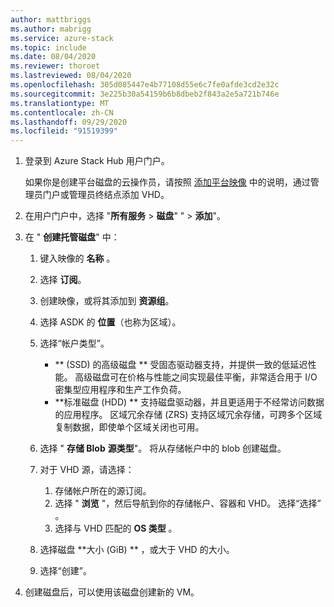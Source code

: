 ```yaml
---
author: mattbriggs
ms.author: mabrigg
ms.service: azure-stack
ms.topic: include
ms.date: 08/04/2020
ms.reviewer: thoroet
ms.lastreviewed: 08/04/2020
ms.openlocfilehash: 305d085447e4b77108d55e6c7fe0afde3cd2e32c
ms.sourcegitcommit: 3e225b30a54159b6b8dbeb2f843a2e5a721b746e
ms.translationtype: MT
ms.contentlocale: zh-CN
ms.lasthandoff: 09/29/2020
ms.locfileid: "91519399"
---
```

1. 登录到 Azure Stack Hub 用户门户。

    如果你是创建平台磁盘的云操作员，请按照 [添加平台映像](/azure-stack/operator/azure-stack-add-vm-image#add-a-platform-image) 中的说明，通过管理员门户或管理员终结点添加 VHD。

2. 在用户门户中，选择 "**所有服务**  >  **磁盘**" "  >  **添加**"。

3. 在 " **创建托管磁盘**" 中：

    1. 键入映像的 **名称** 。
    2. 选择 **订阅**。
    3. 创建映像，或将其添加到 **资源组**。
    4. 选择 ASDK 的 **位置**（也称为区域）。
    5. 选择“帐户类型”。
        - ** (SSD) 的高级磁盘 ** 受固态驱动器支持，并提供一致的低延迟性能。 高级磁盘可在价格与性能之间实现最佳平衡，非常适合用于 I/O 密集型应用程序和生产工作负荷。  
        - **标准磁盘 (HDD) ** 支持磁盘驱动器，并且更适用于不经常访问数据的应用程序。 区域冗余存储 (ZRS) 支持区域冗余存储，可跨多个区域复制数据，即使单个区域关闭也可用。

    6. 选择 " **存储 Blob** **源类型**"。 将从存储帐户中的 blob 创建磁盘。
    7. 对于 VHD 源，请选择：
        1. 存储帐户所在的源订阅。
        1. 选择 " **浏览** "，然后导航到你的存储帐户、容器和 VHD。 选择“选择”  。
        1. 选择与 VHD 匹配的 **OS 类型** 。
    8. 选择磁盘 **大小 (GiB) ** ，或大于 VHD 的大小。
    9. 选择“创建”。

4. 创建磁盘后，可以使用该磁盘创建新的 VM。
